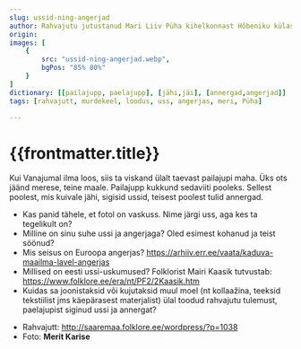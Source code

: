 ```yaml
---
slug: ussid-ning-angerjad
author: Rahvajutu jutustanud Mari Liiv Püha kihelkonnast Hõbeniku külast. 
origin: 
images: [
    {
        src: "ussid-ning-angerjad.webp",
        bgPos: "85% 80%"
    }
]
dictionary: [[pailajupp, paelajupp], [jähi,jäi], [annergad,angerjad]]
tags: [rahvajutt, murdekeel, loodus, uss, angerjas, meri, Püha]

---
```


<h1 class="story-h1">
    {{frontmatter.title}}
</h1>
 
Kui Vanajumal ilma loos, siis ta viskand ülalt taevast pailajupi maha. Üks ots jäänd merese, teine maale. Pailajupp kukkund sedaviiti pooleks. Sellest poolest, mis kuivale jähi, sigisid ussid, teisest poolest tulid annergad.


<story-author :author="frontmatter.author" :origin="frontmatter.origin" />
<story-dictionary :terms="frontmatter.dictionary" />

<details-wrapper summary="Mõtlemiseks ja arutlemiseks">

- Kas panid tähele, et fotol on vaskuss. Nime järgi uss, aga kes ta tegelikult on?
- Milline on sinu suhe ussi ja angerjaga? Oled esimest kohanud ja teist söönud?
- Mis seisus on Euroopa angerjas? https://arhiiv.err.ee/vaata/kaduva-maailma-lavel-angerjas
- Millised on eesti ussi-uskumused? Folklorist Mairi Kaasik tutvustab: https://www.folklore.ee/era/nt/PF2/2Kaasik.htm
- Kuidas sa joonistaksid või kujutaksid muul moel (nt kollaažina, teeksid tekstiilist jms käepärasest materjalist) ülal toodud rahvajutu tulemust, paelajupist siginud ussi ja annergat?

</details-wrapper>


<details-wrapper summary="Allikad" class="text-sm" icon="IconSources">

- Rahvajutt: http://saaremaa.folklore.ee/wordpress/?p=1038
- Foto: **Merit Karise**

</details-wrapper>
